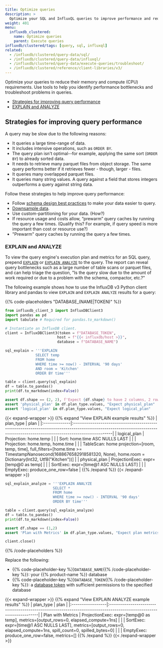 ```yaml
---
title: Optimize queries
description: >
  Optimize your SQL and InfluxQL queries to improve performance and reduce their memory and compute (CPU) requirements.
weight: 401
menu:
  influxdb_clustered:
    name: Optimize queries
    parent: Execute queries
influxdb/clustered/tags: [query, sql, influxql]
related:
  - /influxdb/clustered/query-data/sql/
  - /influxdb/clustered/query-data/influxql/
  - /influxdb/clustered/query-data/execute-queries/troubleshoot/
  - /influxdb/clustered/reference/client-libraries/v3/
---
```


Optimize your queries to reduce their memory and compute (CPU) requirements.
Use tools to help you identify performance bottlenecks and troubleshoot problems in queries.

<!-- TOC -->

- [Strategies for improving query performance](#strategies-for-improving-query-performance)
- [EXPLAIN and ANALYZE](#explain-and-analyze)


## Strategies for improving query performance

A query may be slow due to the following reasons:

- It queries a large time-range of data.
- It includes intensive operations, such as `ORDER BY`.
- The query plan isn't optimal--for example, applying the same sort (`ORDER BY`) to already sorted data.
- It needs to retrieve many parquet files from object storage. The same query performs better if it retrieves fewer - though, larger - files.
- It queries many overlapped parquet files.
- It queries many string values. A query against a field that stores integers outperforms a query against string data.

Follow these strategies to help improve query performance:

- Follow [schema design best practices](/influxdb/clustered/write-data/best-practices/schema-design/) to make your data easier to query.
- [Downsample data](/influxdb/clustered/process-data/downsample/).
- Use custom-partitioning for your data. (How?)
- If resource usage and costs allow, “prewarm” query caches by running the query a few times.
(Qualify this? For example, if query speed is more important than cost or resource use?)
- "Prewarm" query caches by running the query a few times.

### EXPLAIN and ANALYZE

To view the query engine's execution plan and metrics for an SQL query, prepend [`EXPLAIN`](/influxdb/clustered/reference/sql/explain/) or [`EXPLAIN ANALYZE`](/influxdb/clustered/reference/sql/explain/#explain-analyze) to the query.
The report can reveal query bottlenecks such as a large number of table scans or parquet files, and can help triage the question, "Is the query slow due to the amount of work required or due to a problem with the schema, compactor, etc.?"

The following example shows how to use the InfluxDB v3 Python client library and pandas to view `EXPLAIN` and `EXPLAIN ANALYZE` results for a query:

<!-- Import for tests and hide from users.
```python
import os
```
-->

{{% code-placeholders "DATABASE_(NAME|TOKEN)" %}}
<!--pytest-codeblocks:cont-->

```python
from influxdb_client_3 import InfluxDBClient3
import pandas as pd
import tabulate # Required for pandas.to_markdown()

# Instantiate an InfluxDB client.
client = InfluxDBClient3(token = f"DATABASE_TOKEN",
                        host = f"{{< influxdb/host >}}",
                        database = f"DATABASE_NAME")

sql_explain = '''EXPLAIN
              SELECT temp
              FROM home
              WHERE time >= now() - INTERVAL '90 days'
              AND room = 'Kitchen'
              ORDER BY time'''

table = client.query(sql_explain)
df = table.to_pandas()
print(df.to_markdown(index=False))

assert df.shape == (2, 2), f'Expect {df.shape} to have 2 columns, 2 rows'
assert 'physical_plan' in df.plan_type.values, "Expect physical_plan"
assert 'logical_plan' in df.plan_type.values, "Expect logical_plan"
```

{{< expand-wrapper >}}
{{% expand "View EXPLAIN example results" %}}
| plan_type     | plan                                                                                                                                                                           |
|:--------------|:--------------------------------------------------------------------------------------------------------------------------------------------------------------------------------|
| logical_plan  | Projection: home.temp                                                                                                                                                           |
|               |   Sort: home.time ASC NULLS LAST                                                                                                                                                |
|               |     Projection: home.temp, home.time                                                                                                                                            |
|               |       TableScan: home projection=[room, temp, time], full_filters=[home.time >= TimestampNanosecond(1688676582918581320, None), home.room = Dictionary(Int32, Utf8("Kitchen"))] |
| physical_plan | ProjectionExec: expr=[temp@0 as temp]                                                                                                                                           |
|               |   SortExec: expr=[time@1 ASC NULLS LAST]                                                                                                                                        |
|               |     EmptyExec: produce_one_row=false                                                                                                                                            |
{{% /expand %}}
{{< /expand-wrapper >}}

<!--pytest-codeblocks:cont-->

```python
sql_explain_analyze = '''EXPLAIN ANALYZE
                      SELECT *
                      FROM home
                      WHERE time >= now() - INTERVAL '90 days'
                      ORDER BY time'''

table = client.query(sql_explain_analyze)
df = table.to_pandas()
print(df.to_markdown(index=False))

assert df.shape == (1,2)
assert 'Plan with Metrics' in df.plan_type.values, "Expect plan metrics"

client.close()
```
{{% /code-placeholders %}}

Replace the following:

- {{% code-placeholder-key %}}`DATABASE_NAME`{{% /code-placeholder-key %}}: your {{% product-name %}} database
- {{% code-placeholder-key %}}`DATABASE_TOKEN`{{% /code-placeholder-key %}}: a [database token](/influxdb/clustered/admin/tokens/) with sufficient permissions to the specified database

{{< expand-wrapper >}}
{{% expand "View EXPLAIN ANALYZE example results" %}}
| plan_type         | plan                                                                                                                  |
|:------------------|:-----------------------------------------------------------------------------------------------------------------------|
| Plan with Metrics | ProjectionExec: expr=[temp@0 as temp], metrics=[output_rows=0, elapsed_compute=1ns]                                    |
|                   |   SortExec: expr=[time@1 ASC NULLS LAST], metrics=[output_rows=0, elapsed_compute=1ns, spill_count=0, spilled_bytes=0] |
|                   |     EmptyExec: produce_one_row=false, metrics=[]
{{% /expand %}}
{{< /expand-wrapper >}}
